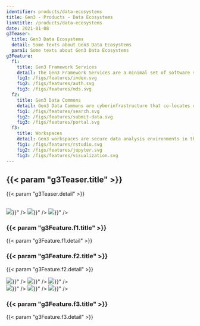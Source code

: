```yaml
---
identifier: products/data-ecosystems
title: Gen3 - Products - Data Ecosystems
linktitle: /products/data-ecosystems
date: 2021-01-08
g3Teaser:
  title: Gen3 Data Ecosystems
  detail: Some texts about Gen3 Data Ecosystems
  para1: Some texts about Gen3 Data Ecosystems
g3Feature:
  f1:
    title: Gen3 Framework Services
    detail: The Gen3 Framework Services are a minimal set of software services that provide open APIs for indexing data objects, associating metadata with the data objects, and controlling user access to data via a robust and flexible access control policy engine.
    fig1: /figs/features/index.svg
    fig2: /figs/features/auth.svg
    fig3: /figs/features/mds.svg
  f2:
    title: Gen3 Data Commons
    detail: Gen3 Data Commons are cyberinfrastructure that co-locates data analysis, exploration and visualization tools with data management services for import and export of structured information like clinical, phenotypic, or biospecimen data, and data objects, like genomics data files or medical images.
    fig1: /figs/features/search.svg
    fig2: /figs/features/submit-data.svg
    fig3: /figs/features/portal.svg
  f3:
    title: Workspaces
    detail: Gen3 workspaces are secure data analysis environments in the cloud that can access data from one or more data resources, including Gen3 Data Commons. Workspaces are often fully integrated with a specific data commons, and coming soon are workspaces as stand-alone analysis environments with a user pay model.
    fig1: /figs/features/rstudio.svg
    fig2: /figs/features/jupyter.svg
    fig3: /figs/features/visualization.svg
---
```


<section class="g3-bg__yellow">
  <div class="g3-outer-wrapper g3-flex-content">
    <div class="g3-space__padding-lg-top g3-space__padding-lg-bottom g3-col__65">
      <div class="g3-space__wrapper-gap-left">
        <h1 class="g3-space__margin-sm-bottom">
          {{< param "g3Teaser.title" >}}
        </h1>
        <p class="g3-space__margin-sm-bottom introduction">
          {{< param "g3Teaser.detail" >}}
        </p>
        <br>
      </div>
    </div>
  </div>
</section>

<section>
  <div class="g3-space__margin-lg-bottom g3-inner-wrapper">
    <div class="g3-flex-content g3-space__margin-md-top-bottom g3-space__margin-sm-left-right">
      <div class="g3-col__35 g3-flex-content g3-flex-content_center g3-flex-content_space-between g3-space__padding-md-right">
        <img class="g3-col__25" src="{{< param "g3Feature.f1.fig1" >}}" />
        <img class="g3-col__25" src="{{< param "g3Feature.f1.fig2" >}}" />
        <img class="g3-col__25" src="{{< param "g3Feature.f1.fig3" >}}" />
      </div>
      <div class="g3-col__65 g3-flex-content g3-flex-content__col g3-flex-content__col-center">
        <h3 class="g3-space__margin-sm-bottom">
          {{< param "g3Feature.f1.title" >}}
        </h3>
        <p class="g3-space__margin-sm-bottom">
          {{< param "g3Feature.f1.detail" >}}
        </p>
      </div>
    </div>
    <div class="g3-flex-content g3-space__margin-md-top-bottom g3-space__margin-sm-left-right">
      <div class="g3-col__65 g3-flex-content g3-flex-content__col g3-flex-content__col-center">
        <h3 class="g3-space__margin-sm-bottom">
          {{< param "g3Feature.f2.title" >}}
        </h3>
        <p class="g3-space__margin-sm-bottom">
          {{< param "g3Feature.f2.detail" >}}
        </p>
      </div>
      <div class="g3-col__35 g3-flex-content g3-flex-content_center g3-flex-content_space-between g3-space__padding-md-left g3-flex-content__reverse">
        <img class="g3-col__25" src="{{< param "g3Feature.f2.fig1" >}}" />
        <img class="g3-col__25" src="{{< param "g3Feature.f2.fig2" >}}" />
        <img class="g3-col__25" src="{{< param "g3Feature.f2.fig3" >}}" />
      </div>
    </div>
    <div class="g3-flex-content g3-space__margin-md-top-bottom g3-space__margin-sm-left-right">
      <div class="g3-col__35 g3-flex-content g3-flex-content_center g3-flex-content_space-between g3-space__padding-md-right">
        <img class="g3-col__25" src="{{< param "g3Feature.f3.fig1" >}}" />
        <img class="g3-col__25" src="{{< param "g3Feature.f3.fig2" >}}" />
        <img class="g3-col__25" src="{{< param "g3Feature.f3.fig3" >}}" />
      </div>
      <div class="g3-col__65 g3-flex-content g3-flex-content__col g3-flex-content__col-center">
        <h3 class="g3-space__margin-sm-bottom">
          {{< param "g3Feature.f3.title" >}}
        </h3>
        <p class="g3-space__margin-sm-bottom">
          {{< param "g3Feature.f3.detail" >}}
        </p>
      </div>
    </div>
  </div>
</section>
